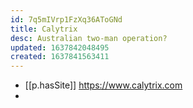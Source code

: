 ```yaml
---
id: 7q5mIVrp1FzXq36AToGNd
title: Calytrix
desc: Australian two-man operation?
updated: 1637842048495
created: 1637841563411
---
```




- [[p.hasSite]] https://www.calytrix.com
- 
